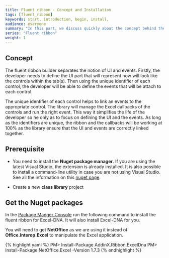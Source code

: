 ```yaml
---
title: Fluent ribbon - Concept and Installation
tags: [fluent_ribbon]
keywords: start, introduction, begin, install, 
audience: everyone
summary: "In this part, we discuss quickly about the concept behind the ribbon builder and see how to install it." 
series: "Fluent ribbon"
weight: 1
---
```


## Concept

The fluent ribbon builder separates the notion of UI and events. Firstly, the developer needs to define the UI part that will represent how will look like the controls within the tab(s). Then using the unique identifier of each control, the developer will be able to define the events that will be attach to each control.

The unique identifier of each control helps to link an events to the appropriate control. The library will manage the Excel callbacks of the controls and run the right event. This way it simplifies the life of the developer so he only as to focus on defining the UI and the events. As long as the identifiers are unique, the ribbon and the callbacks will be working at 100% as the library ensure that the UI and events are correctly linked together.

## Prerequisite

* You need to install the **Nuget package manager**. If you are using the latest Visual Studio, the extension is already installed. It is also possible to install a command-line utility in case you are not using Visual Studio. See all the information on this <a href="https://docs.nuget.org/consume/installing-nuget">nuget page</a>.

* Create a new **class library** project 

## Get the Nuget packages

In the <a href="http://docs.nuget.org/docs/start-here/using-the-package-manager-console">Package Manger Console</a> run the following command to install the fluent ribbon for Excel-DNA. It will also install Excel-DNA for you.

You will need to get **NetOffice** as we are using it instead of **Office.Interop.Excel** to manipulate the Excel application.


{% highlight yaml %}
PM> Install-Package AddinX.Ribbon.ExcelDna
PM> Install-Package NetOffice.Excel -Version 1.7.3
{% endhighlight %}





